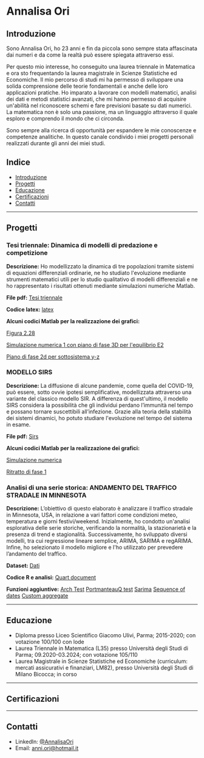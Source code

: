# Annalisa Ori   

## Introduzione  
Sono Annalisa Ori, ho 23 anni e fin da piccola sono sempre stata affascinata dai numeri e da come la realtà può essere spiegata attraverso essi. 

Per questo mio interesse, ho conseguito una laurea triennale in Matematica e ora sto frequentando la laurea magistrale in Scienze Statistiche ed Economiche. 
Il mio percorso di studi mi ha permesso di sviluppare una solida comprensione delle teorie fondamentali e anche delle loro applicazioni pratiche. Ho imparato a lavorare con modelli matematici, analisi dei dati e metodi statistici avanzati, che mi hanno permesso di acquisire un'abilità nel riconoscere schemi e fare previsioni basate su dati numerici. La matematica non è solo una passione, ma un linguaggio attraverso il quale esploro e comprendo il mondo che ci circonda.

Sono sempre alla ricerca di opportunità per espandere le mie conoscenze e competenze analitiche.
In questo canale condivido i miei progetti personali realizzati durante gli anni dei miei studi. 



## Indice  
- [Introduzione](#Introduzione) 
- [Progetti](#Progetti)  
- [Educazione](#Educazione)  
- [Certificazioni](#Certificazioni)
- [Contatti](#Contatti)

---

## Progetti  


###  Tesi triennale: Dinamica di modelli di predazione e competizione

**Descrizione:** Ho modellizzato la dinamica di tre popolazioni tramite sistemi di equazioni differenziali ordinarie, ne ho studiato l'evoluzione mediante strumenti matematici 
utili per lo studio qualitativo di modelli differenziali e ne ho rappresentato i risultati ottenuti mediante simulazioni numeriche Matlab.

**File pdf:** [Tesi triennale](https://github.com/AnnalisaOri/Progetti/blob/main/Tesi%20triennale)

**Codice latex:** [latex](https://github.com/AnnalisaOri/Progetti/blob/main/latex.tex)

**Alcuni codici Matlab per la realizzazione dei grafici:** 

[Figura 2.28](https://github.com/AnnalisaOri/Progetti/blob/main/Figura2-28.m)

[Simulazione numerica 1 con piano di fase 3D per l'equilibrio E2](https://github.com/AnnalisaOri/Progetti/blob/main/sim1_E2stabile.asv)

[Piano di fase 2d per sottosistema y-z](https://github.com/AnnalisaOri/Progetti/blob/main/piano_yz_specialista.m)


### MODELLO SIRS

**Descrizione:** La diffusione di alcune pandemie, come quella del COVID-19, può essere, sotto ovvie ipotesi semplificative, modellizzata attraverso una variante del classico modello SIR. A differenza di quest'ultimo, il modello SIRS considera la possibilità che gli individui perdano l’immunità nel tempo e possano tornare suscettibili all’infezione.
Grazie alla teoria della stabilità dei sistemi dinamici, ho potuto studiare l'evoluzione nel tempo del sistema in esame.

**File pdf:** [Sirs](https://github.com/AnnalisaOri/Progetti/blob/main/SIRS.pdf)

**Alcuni codici Matlab per la realizzazione dei grafici:** 

[Simulazione numerica](https://github.com/AnnalisaOri/Progetti/blob/main/Simulazione_2%5C3D.m)

[Ritratto di fase 1](https://github.com/AnnalisaOri/Progetti/blob/main/ritrattodifase1.m)




### Analisi di una serie storica: ANDAMENTO DEL TRAFFICO STRADALE IN MINNESOTA

**Descrizione:** L’obiettivo di questo elaborato è analizzare il traffico stradale in Minnesota, USA, in relazione a vari fattori come condizioni meteo, temperatura e giorni festivi/weekend. Inizialmente, ho condotto un'analisi esplorativa delle serie storiche, verificando la normalità, la stazionarietà e la presenza di trend e stagionalità. Successivamente, ho sviluppato diversi modelli, tra cui regressione lineare semplice, ARIMA, SARIMA e regARIMA. Infine, ho selezionato il modello migliore e l'ho utilizzato per prevedere l’andamento del traffico.

**Dataset:** [Dati](https://github.com/AnnalisaOri/Progetti/blob/main/Metro_Interstate_Traffic_Volume.csv)

**Codice R e analisi:** [Quart document](https://github.com/AnnalisaOri/Progetti/blob/main/Analisi%20di%20una%20serie%20storica%20.pdf)

**Funzioni aggiuntive:** [Arch Test](https://github.com/AnnalisaOri/Progetti/blob/main/FN%20-%20ARCHTest.txt)
[PortmanteauQ test](https://github.com/AnnalisaOri/Progetti/blob/main/FN%20-%20AutoPortmanteauQ.txt)
[Sarima](https://github.com/AnnalisaOri/Progetti/blob/main/FN%20-%20PerfMetr_SARIMA.txt)
[Sequence of dates](https://github.com/AnnalisaOri/Progetti/blob/main/FN%20-%20Sequence%20of%20dates.txt)
[Custom aggregate](https://github.com/AnnalisaOri/Progetti/blob/main/FN%20-%20TS_custom_aggregate.txt)

---

## Educazione
- Diploma presso Liceo Scientifico Giacomo Ulivi, Parma; 2015-2020; con votazione 100/100 con lode
- Laurea Triennale in Matematica (L35) presso Università degli Studi di Parma; 09.2020-03.2024; con votazione 105/110
- Laurea Magistrale in Scienze Statistiche ed Economiche (curriculum: mercati assicurativi e finanziari, LM82), presso Università degli Studi di Milano Bicocca; in corso

---
## Certificazioni
---

## Contatti
- LinkedIn: [@AnnalisaOri](https://www.linkedin.com/in/annalisa-ori-92b436292)
- Email: anni.ori@hotmail.it


